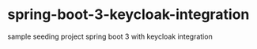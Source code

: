 # spring-boot-3-keycloak-integration
sample seeding project spring boot 3 with keycloak integration
